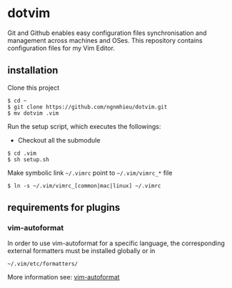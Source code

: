 dotvim
======
Git and Github enables easy configuration files synchronisation and management across machines and OSes.
This repository contains configuration files for my Vim Editor.

installation
------------

Clone this project
```
$ cd ~
$ git clone https://github.com/ngnmhieu/dotvim.git
$ mv dotvim .vim
```
Run the setup script, which executes the followings:
- Checkout all the submodule
```
$ cd .vim
$ sh setup.sh
```

Make symbolic link `~/.vimrc` point to `~/.vim/vimrc_*` file
```
$ ln -s ~/.vim/vimrc_[common|mac|linux] ~/.vimrc
```

requirements for plugins
------------------------

### vim-autoformat

In order to use vim-autoformat for a specific language, the corresponding external formatters must be installed
globally or in 
```
~/.vim/etc/formatters/
```
More information see: [vim-autoformat](https://github.com/Chiel92/vim-autoformat)
